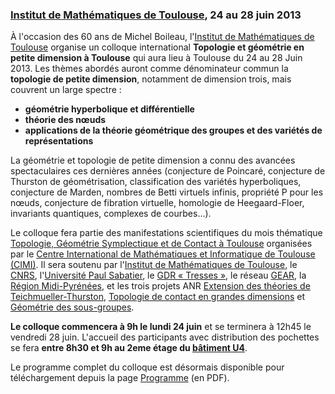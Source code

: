 ### [Institut de Mathématiques de Toulouse](http://math.univ-toulouse.fr), 24 au 28 juin 2013

À l'occasion des 60 ans de Michel Boileau, l'[Institut de Mathématiques de Toulouse](http://math.univ-toulouse.fr) organise un colloque international **Topologie et géométrie en petite dimension à Toulouse** qui aura lieu à Toulouse du 24 au 28 Juin 2013.
Les thèmes abordés auront comme dénominateur commun la **topologie de petite dimension**, notamment de dimension trois, mais couvrent un large spectre :

* **géométrie hyperbolique et différentielle**
* **théorie des n&oelig;uds**
* **applications de la théorie géométrique des groupes et des variétés de représentations**

La géométrie et topologie de petite dimension a connu des avancées spectaculaires ces dernières années (conjecture de Poincaré, conjecture de Thurston de géométrisation, classification des variétés hyperboliques, conjecture de Marden, nombres de Betti virtuels infinis, propriété P pour les n&oelig;uds, conjecture de fibration virtuelle, homologie de Heegaard-Floer, invariants quantiques, complexes de courbes…).

Le colloque fera partie des manifestations scientifiques du mois thématique [Topologie, Géométrie Symplectique et de Contact à Toulouse](http://www.math.univ-toulouse.fr/top-geom-conf-2013/common/index.php?lang=fr)
organisées par le [Centre International de Mathématiques et Informatique de Toulouse (CIMI)](http://www.cimi.univ-toulouse.fr/). Il sera soutenu par l'[Institut de Mathématiques de Toulouse](http://www.math.univ-toulouse.fr/), le [CNRS](http://www.cnrs.fr/insmi/), l'[Université Paul Sabatier](http://www.univ-tlse3.fr/), le [GDR « Tresses »](http://tresses.math.cnrs.fr/), le réseau [GEAR](http://gear.math.illinois.edu), la [Région Midi-Pyrénées](http://www.midipyrenees.fr/), et les trois projets ANR [Extension des théories de Teichmueller-Thurston](http://www.math.univ-toulouse.fr/~schlenker/ettt/ettt.html), [Topologie de contact en grandes dimensions](http://www.math.univ-toulouse.fr/~niederkr/ANR/index.php?frame=main) et [Géométrie des sous-groupes](http://www.cmi.univ-mrs.fr/~paoluzzi/gdsous.html).

**Le colloque commencera à 9h le lundi 24 juin** et se terminera à 12h45 le vendredi 28 juin.
L'accueil des participants avec distribution des pochettes se fera **entre 8h30 et 9h au 2eme étage du [bâtiment U4](http://www.math.univ-toulouse.fr/top-geom-conf-2013/documents/campus-map.pdf)**.

Le programme complet du colloque est désormais disponible pour téléchargement depuis la page [Programme](http://www.math.univ-toulouse.fr/top-geom-conf-2013/fr/ldtg-mb/program) (en PDF).
